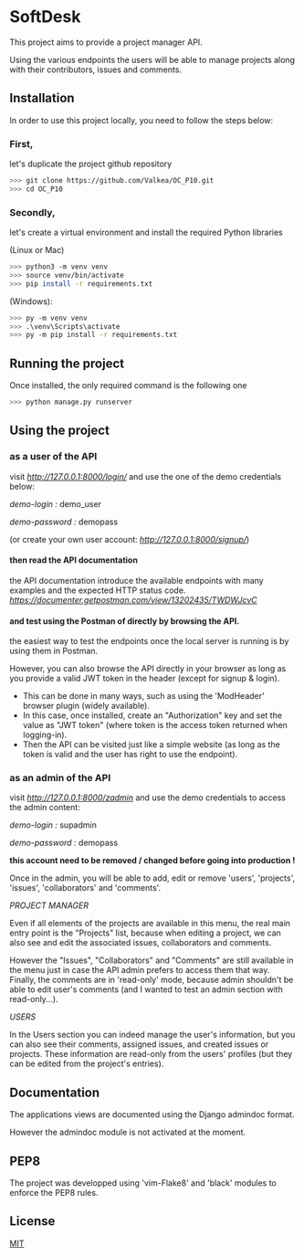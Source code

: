 # SoftDesk

This project aims to provide a project manager API.

Using the various endpoints the users will be able to manage projects along with their contributors, issues and comments.

## Installation

In order to use this project locally, you need to follow the steps below:

### First, 
let's duplicate the project github repository

```bash
>>> git clone https://github.com/Valkea/OC_P10.git
>>> cd OC_P10
```

### Secondly,
let's create a virtual environment and install the required Python libraries

(Linux or Mac)
```bash
>>> python3 -m venv venv
>>> source venv/bin/activate
>>> pip install -r requirements.txt
```

(Windows):
```bash
>>> py -m venv venv
>>> .\venv\Scripts\activate
>>> py -m pip install -r requirements.txt
```

## Running the project

Once installed, the only required command is the following one

```bash
>>> python manage.py runserver
```

## Using the project

### as a user of the API

visit *http://127.0.0.1:8000/login/* and use the one of the demo credentials below:

*demo-login :* demo_user

*demo-password :* demopass

(or create your own user account: *http://127.0.0.1:8000/signup/*)

#### then read the API documentation

the API documentation introduce the available endpoints with many examples and the expected HTTP status code.
*https://documenter.getpostman.com/view/13202435/TWDWJcvC*

#### and test using the Postman of directly by browsing the API.

the easiest way to test the endpoints once the local server is running is by using them in Postman.

However, you can also browse the API directly in your browser as long as you provide a valid JWT token in the header (except for signup & login).
- This can be done in many ways, such as using the 'ModHeader' browser plugin (widely available).
- In this case, once installed, create an "Authorization" key and set the value as "JWT token" (where token is the access token returned when logging-in).
- Then the API can be visited just like a simple website (as long as the token is valid and the user has right to use the endpoint).

### as an admin of the API

visit *http://127.0.0.1:8000/zadmin* and use the demo credentials to access the admin content:

*demo-login :* supadmin

*demo-password :* demopass

**this account need to be removed / changed before going into production !**

Once in the admin, you will be able to add, edit or remove 'users', 'projects', 'issues', 'collaborators' and 'comments'.

*PROJECT MANAGER*

Even if all elements of the projects are available in this menu, the real main entry point is the "Projects" list, because when editing a project, we can also see and edit the associated issues, collaborators and comments.

However the "Issues", "Collaborators" and "Comments" are still available in the menu just in case the API admin prefers to access them that way. Finally, the comments are in 'read-only' mode, because admin shouldn't be able to edit user's comments (and I wanted to test an admin section with read-only...).

*USERS*

In the Users section you can indeed manage the user's information, but you can also see their comments, assigned issues, and created issues or projects.
These information are read-only from the users' profiles (but they can be edited from the project's entries).


## Documentation

The applications views are documented using the Django admindoc format.

However the admindoc module is not activated at the moment.


## PEP8

The project was developped using 'vim-Flake8' and 'black' modules to enforce the PEP8 rules.


## License
[MIT](https://choosealicense.com/licenses/mit/)
